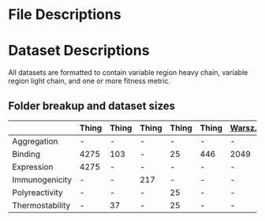 # File Descriptions

# Dataset Descriptions

All datasets are formatted to contain variable region heavy chain, variable region light chain, and one or more fitness metric.

## Folder breakup and dataset sizes

|                |Thing|Thing|Thing|Thing|Thing|[Warsz.2019](https://journals.plos.org/ploscompbiol/article?id=10.1371/journal.pcbi.1007207)|[Wittrup.2017](https://www.pnas.org/doi/10.1073/pnas.1616408114)| GSK.2023 |
| --------       | -------- | -------- | -------- | -------- | -------- | -------- | -------- | -------- |
| Aggregation    | -        | -        | -        | -        | -        | -        | 822      | -        |
| Binding        | 4275     | 103      | -        | 25       | 446      | 2049     | -        | 81       |
| Expression     | 4275     | -        | -        | -        | -        | -        | 274      | 94       |
| Immunogenicity | -        | -        | 217      | -        | -        | -        | -        | -        |
| Polyreactivity | -        | -        | -        | 25       | -        | -        | 411      | -        |
| Thermostability| -        | 37       | -        | 25       | -        | -        | 137      | 88       |

